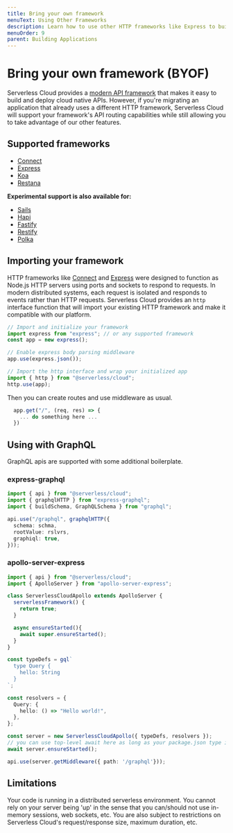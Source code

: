 ```yaml
---
title: Bring your own framework
menuText: Using Other Frameworks
description: Learn how to use other HTTP frameworks like Express to build your apps.
menuOrder: 9
parent: Building Applications
---
```


# Bring your own framework (BYOF)

Serverless Cloud provides a [modern API framework](/cloud/docs/apps/api) that makes it easy to build and deploy cloud native APIs. However, if you're migrating an application that already uses a different HTTP framework, Serverless Cloud will support your framework's API routing capabilities while still allowing you to take advantage of our other features.

## Supported frameworks

- [Connect](https://github.com/senchalabs/connect)
- [Express](https://expressjs.com/)
- [Koa](https://koajs.com/)
- [Restana](https://github.com/BackendStack21/restana)

**Experimental support is also available for:**

- [Sails](https://sailsjs.com/)
- [Hapi](https://hapi.dev/)
- [Fastify](https://www.fastify.io/)
- [Restify](http://restify.com/)
- [Polka](https://github.com/lukeed/polka)

## Importing your framework

HTTP frameworks like [Connect](https://github.com/senchalabs/connect) and [Express](https://expressjs.com/) were designed to function as Node.js HTTP servers using ports and sockets to respond to requests. In modern distributed systems, each request is isolated and responds to events rather than HTTP requests. Serverless Cloud provides an `http` interface function that will import your existing HTTP framework and make it compatible with our platform.

```javascript
// Import and initialize your framework
import express from "express"; // or any supported framework
const app = new express();

// Enable express body parsing middleware
app.use(express.json());

// Import the http interface and wrap your initialized app
import { http } from "@serverless/cloud";
http.use(app);
```

Then you can create routes and use middleware as usual.

```javascript
  app.get("/", (req, res) => {
    ... do something here ...
  })
```

## Using with GraphQL
GraphQL apis are supported with some additional boilerplate.

### express-graphql

```typescript
import { api } from "@serverless/cloud";
import { graphqlHTTP } from "express-graphql";
import { buildSchema, GraphQLSchema } from "graphql";

api.use("/graphql", graphqlHTTP({
  schema: schma,
  rootValue: rslvrs,
  graphiql: true,
}));
```

### apollo-server-express
```typescript
import { api } from "@serverless/cloud";
import { ApolloServer } from "apollo-server-express";

class ServerlessCloudApollo extends ApolloServer {
  serverlessFramework() {
    return true;
  }

  async ensureStarted(){
    await super.ensureStarted();
  }
}

const typeDefs = gql`
  type Query {
    hello: String
  }
`;

const resolvers = {
  Query: {
    hello: () => "Hello world!",
  },
};

const server = new ServerlessCloudApollo({ typeDefs, resolvers });
// you can use top-level await here as long as your package.json type is "module" and tsconfig has "module" and "target" set to esnext.
await server.ensureStarted();

api.use(server.getMiddleware({ path: '/graphql'}));
```

## Limitations

Your code is running in a distributed serverless environment. You cannot rely on your server being 'up' in the sense that you can/should not use in-memory sessions, web sockets, etc. You are also subject to restrictions on Serverless Cloud's request/response size, maximum duration, etc.
